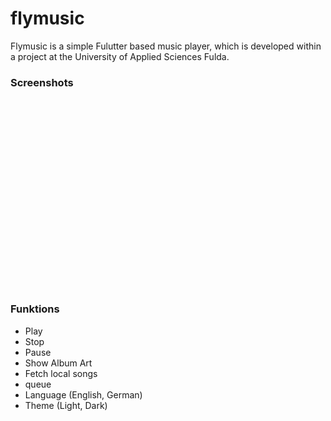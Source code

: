 # flymusic

Flymusic is a simple Fulutter based music player, which is developed within a project at the University of Applied Sciences Fulda.

### Screenshots
<img scr="001.jpg" height="300em" /> <img scr="002.jpg" height="300em" /> <img scr="003.jpg" height="300em" /> <img scr="004.jpg" height="300em" /> 


### Funktions
- Play
- Stop
- Pause
- Show Album Art
- Fetch local songs
- queue
- Language (English, German)
- Theme (Light, Dark)
